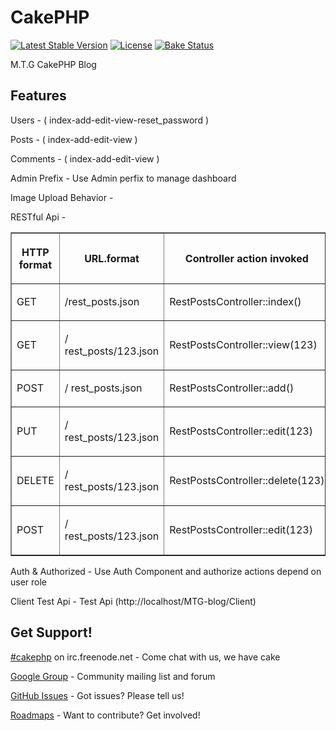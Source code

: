 # CakePHP

[![Latest Stable Version](https://poser.pugx.org/cakephp/cakephp/v/stable.svg)](https://packagist.org/packages/cakephp/cakephp)
[![License](https://poser.pugx.org/cakephp/cakephp/license.svg)](https://packagist.org/packages/cakephp/cakephp)
[![Bake Status](https://secure.travis-ci.org/cakephp/cakephp.png?branch=master)](https://travis-ci.org/cakephp/cakephp)

M.T.G CakePHP Blog 


## Features 

Users - ( index-add-edit-view-reset_password )

Posts - ( index-add-edit-view )

Comments - ( index-add-edit-view )

Admin Prefix - Use Admin perfix to manage dashboard

Image Upload Behavior  - 

RESTful Api - 
<table border="1" cellpadding="0" cellspacing="0">
<thead>
<tr>
<th>
<p>
							<strong>HTTP format</strong>
</p></th>
<th>
<p>
							<strong>URL.format</strong>
</p></th>
<th>
<p>
							<strong>Controller action invoked</strong>
</p></th>
</tr>
</thead>
<tbody>
<tr>
<td>
<p>
							GET
</p></td>
<td>
<p>
							/rest_posts.json
</p></td>
<td>
<p>
							RestPostsController::index()
</p></td>
</tr>
<tr>
<td>
<p>
							GET
</p></td>
<td>
<p>
							/ rest_posts/123.json
</p></td>
<td>
<p>
							RestPostsController::view(123)
</p></td>
</tr>
<tr>
<td>
<p>
							POST
</p></td>
<td>
<p>
							/ rest_posts.json
</p></td>
<td>
<p>
							RestPostsController::add()
</p></td>
</tr>
<tr>
<td>
<p>
							PUT
</p></td>
<td>
<p>
							/ rest_posts/123.json
</p></td>
<td>
<p>
							RestPostsController::edit(123)
</p></td>
</tr>
<tr>
<td>
<p>
							DELETE
</p></td>
<td>
<p>
							/ rest_posts/123.json
</p></td>
<td>
<p>
							RestPostsController::delete(123)
</p></td>
</tr>
<tr>
<td>
<p>
							POST
</p></td>
<td>
<p>
							/ rest_posts/123.json
</p></td>
<td>
<p>
							RestPostsController::edit(123)
</p></td>
</tr>
</tbody>
</table>
Auth & Authorized - Use Auth Component and authorize actions depend on user role

Client Test Api - Test Api (http://localhost/MTG-blog/Client)




## Get Support!

[#cakephp](https://webchat.freenode.net/?channels=#cakephp) on irc.freenode.net - Come chat with us, we have cake

[Google Group](https://groups.google.com/group/cake-php) - Community mailing list and forum

[GitHub Issues](https://github.com/cakephp/cakephp/issues) - Got issues? Please tell us!

[Roadmaps](https://github.com/cakephp/cakephp/wiki#roadmaps) - Want to contribute? Get involved!

